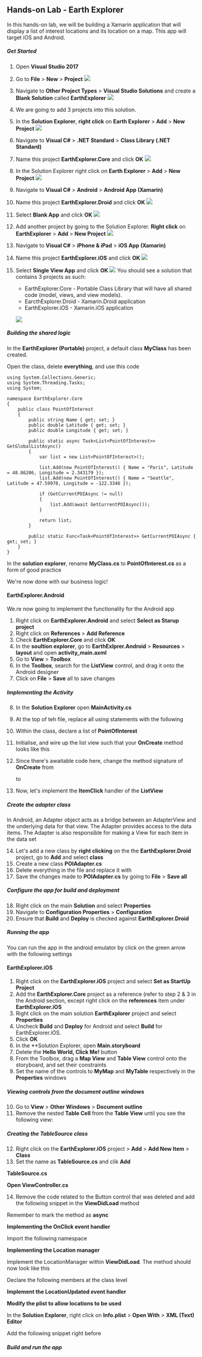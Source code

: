 ## Hands-on Lab - Earth Explorer
In this hands-on lab, we will be building a Xamarin application that will display a list of interest locations and its location on a map. This app will target iOS and Android.

##### Get Started
1. Open **Visual Studio 2017**
2. Go to **File** > **New** > **Project**
![](https://github.com/ceteongvanness/SP_XamarinWorkshop/blob/master/Images/B1.png)
3. Navigate to **Other Project Types** > **Visual Studio Solutions** and create a **Blank Solution** called **EarthExplorer**
![](https://github.com/ceteongvanness/SP_XamarinWorkshop/blob/master/Images/B2.png)
4. We are going to add 3 projects into this solution.
5. In the **Solution Explorer**, **right click** on **Earth Explorer** > **Add** > **New Project**
![](https://github.com/ceteongvanness/SP_XamarinWorkshop/blob/master/Images/B3.png)
6. Navigate to **Visual C#** > **.NET Standard** > **Class Library (.NET Standard)**
7. Name this project **EarthExplorer.Core** and click **OK**
![](https://github.com/ceteongvanness/SP_XamarinWorkshop/blob/master/Images/B4.png)
8. In the Solution Explorer right click on **Earth Explorer** > **Add** > **New Project**
![](https://github.com/ceteongvanness/SP_XamarinWorkshop/blob/master/Images/B3.png)
9. Navigate to **Visual C#** > **Android** > **Android App (Xamarin)**
10. Name this project **EarthExplorer.Droid** and click **OK**
![](https://github.com/ceteongvanness/SP_XamarinWorkshop/blob/master/Images/B5.png)
11. Select **Blank App** and click **OK**
![](https://github.com/ceteongvanness/SP_XamarinWorkshop/blob/master/Images/B6.png)
12. Add another project by going to the Solution Explorer. **Right click** on **EarthExplorer** > **Add** > **New Project**
![](https://github.com/ceteongvanness/SP_XamarinWorkshop/blob/master/Images/B3.png)
13. Navigate to **Visual C#** > **iPhone & iPad** > **iOS App (Xamarin)**
14. Name this project **EarthExplorer.iOS** and click **OK**
![](https://github.com/ceteongvanness/SP_XamarinWorkshop/blob/master/Images/B7.png)
15. Select **Single View App** and click **OK**
![](https://github.com/ceteongvanness/SP_XamarinWorkshop/blob/master/Images/B8.png)
You should see a solution that contains 3 projects as such:

	* EarthExplorer.Core - Portable Class Library that will have all shared code (model, views, and view models).
	*  EarcthExplorer.Droid - Xamarin.Droid application
	*  EarthExplorer.iOS - Xamarin.iOS application

	![](https://github.com/ceteongvanness/SP_XamarinWorkshop/blob/master/Images/B9.png)

##### Building the shared logic
In the **EarthExplorer (Portable)** project, a default class **MyClass** has been created.

Open the class, delete **everything**, and use this code

```
using System.Collections.Generic;
using System.Threading.Tasks;
using System;

namespace EarthExplorer.Core
{
    public class PointOfInterest
    {
        public string Name { get; set; }
        public double Latitude { get; set; }
        public double Longitude { get; set; }

        public static async Task<List<PointOfInterest>> GetGlobalListAsync()
        {
            var list = new List<PointOfInterest>();

            list.Add(new PointOfInterest() { Name = "Paris", Latitude = 48.86206, Longitude = 2.343179 });
            list.Add(new PointOfInterest() { Name = "Seattle", Latitude = 47.59978, Longitude = -122.3346 });

            if (GetCurrentPOIAsync != null)
            {
                list.Add(await GetCurrentPOIAsync());
            }

            return list;
        }

        public static Func<Task<PointOfInterest>> GetCurrentPOIAsync { get; set; }
    }
}
```

In the **solution explorer**, rename **MyClass.cs** to **PointOfInterest.cs** as a form of good practice

We're now done with our business logic!

#### EarthExplorer.Android
We.re now going to implement the functionality for the Android app
1. Right click on **EarthExplorer.Android** and select **Select as Starup project**
2. Right click on **References** > **Add Reference**
3. Check **EarthExplorer.Core** and click **OK**
4. In the **soultion explorer**, go to **EarthExlprer.Android** > **Resources** > **layout** and open **activity_main.axml**
5. Go to **View** >  **Toolbox**
6. In the **Toolbox**, search for the **ListView** control, and drag it onto the Android designer
7. Click on **File** > **Save** all to save changes

##### Implementing the Activity
8. In the **Solution Explorer** open **MainActivity.cs**
9. At the top of teh file, replace all using statements with the following
10. Within the class, declare a list of **PointOfInterest**
11. Initialise, and wire up the list view such that your **OnCreate** method looks like this
12. Since there's awaitable code here, change the method signature of **OnCreate** from

	to
    
13. Now, let's implement the **ItemClick** handler of the **ListView**

##### Create the adapter class
In Android, an Adapter object acts as a bridge between an AdapterView and the underlying data for that view. The Adapter provides access to the data items. The Adapter is also responsible for making a View for each item in the data set

14. Let's add a new class by **right clicking** on the the **EarthExplorer.Droid** project, go to **Add** and select **class**
15. Create a new class **POIAdapter.cs**
16. Delete everything in the file and replace it with
17. Save the changes made to **POIAdapter.cs** by going to **File** > **Save all**

##### Configure the app for build and deployment
18. Right click on the main **Solution** and select **Properties**
19. Navigate to **Configuration Properties** > **Configuration**
20. Ensure that **Build** and **Deploy** is checked against **EarthExplorer.Droid**

##### Running the app
You can run the app in the android emulator by click on the green arrow with the following settings

#### EarthExplorer.iOS
1. Right click on the **EarthExplorer.iOS** project and select **Set as StartUp Project**
2. Add the **EarthExplorer.Core** project as a reference (refer to step 2 & 3 in the Android section, except right click on the **references** item under **EarthExplorer.iOS**
3. Right click on the main solution **EarthExplorer** project and select **Properties**
4. Uncheck **Build** and **Deploy** for Android and select **Build** for EarthExplorer.iOS. 
5. Click **OK**
6. In the **Solution Explorer, open **Main.storyboard**
7. Delete the **Hello World, Click Me!** button
8. From the Toolbox, drag a **Map View** and **Table View** control onto the storyboard, and set their constraints
9. Set the name of the controls to **MyMap** and **MyTable** respectively in the **Properties** windows

##### Viewing controls from the document outline windows
10. Go to **View** > **Other Windows** > **Document outline**
11. Remove the nested **Table Cell** from the **Table View** until you see the following view:

##### Creating the TableSource class
12. Right click on the **EarthExplorer.iOS** project > **Add** > **Add New Item** > **Class**
13. Set the name as **TableSource.cs** and clik **Add**

**TableSource.cs**

**Open ViewController.cs**

14. Remove the code related to the Button control that was deleted and add the following snippet in the **ViewDidLoad** method

Remember to mark the method as **async**

**Implementing the OnClick event handler**

Import the following namespace

**Implementing the Location manager**

Implement the LocationManager within **ViewDidLoad**. The method should now look like this

Declare the following members at the class level

**Implement the LocationUpdated event handler**

**Modify the plist to allow locations to be used**

In the **Solution Explorer**, right click on **Info.plist** > **Open With** > **XML (Text) Editor**

Add the following snippet right before 

##### Build and run the app






 
